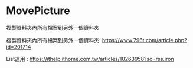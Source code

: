 # MovePicture
複製資料夾內所有檔案到另外一個資料夾

複製資料夾內所有檔案到另外一個資料夾: https://www.796t.com/article.php?id=201714

List運用 : https://ithelp.ithome.com.tw/articles/10263958?sc=rss.iron
